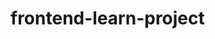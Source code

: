 # frontend-learn-project
<!--
    Написать всё, что Саша писал в Телеграмме по планам

Непонятные понятия:
1) Кросс-платформенность
2) Ядро JS
3) Document Object Model
4) Статическая типизация
5) СТрогая проверка типов (JS не имеет, в отличие от java)
6) 
-->